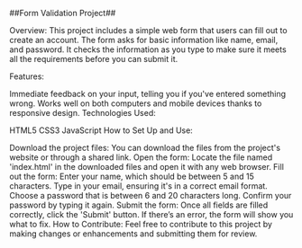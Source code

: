 ##Form Validation Project##

Overview:
This project includes a simple web form that users can fill out to create an account. The form asks for basic information like name, email, and password. It checks the information as you type to make sure it meets all the requirements before you can submit it.

Features:

Immediate feedback on your input, telling you if you've entered something wrong.
Works well on both computers and mobile devices thanks to responsive design.
Technologies Used:

HTML5
CSS3
JavaScript
How to Set Up and Use:

Download the project files: You can download the files from the project's website or through a shared link.
Open the form: Locate the file named 'index.html' in the downloaded files and open it with any web browser.
Fill out the form:
Enter your name, which should be between 5 and 15 characters.
Type in your email, ensuring it's in a correct email format.
Choose a password that is between 6 and 20 characters long.
Confirm your password by typing it again.
Submit the form: Once all fields are filled correctly, click the 'Submit' button. If there’s an error, the form will show you what to fix.
How to Contribute:
Feel free to contribute to this project by making changes or enhancements and submitting them for review.
